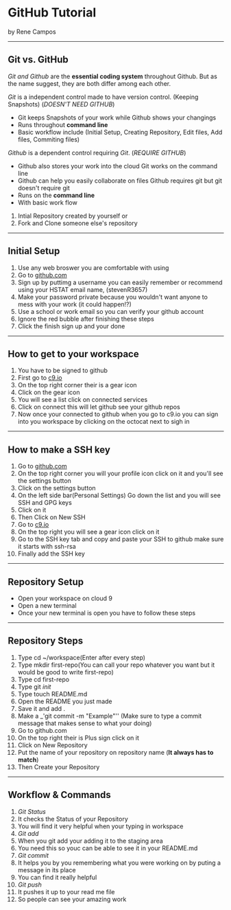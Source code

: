 # GitHub Tutorial

by Rene Campos

---
## Git vs. GitHub

_Git and Github_ are the **essential coding system** throughout Github. But as the name suggest, they are both differ among each other. 

_Git_ is a independent control made to have version control. (Keeping Snapshots) (_DOESN'T NEED GITHUB_) 

* Git keeps Snapshots of your work while Github shows your changings
* Runs throughout **command line**
* Basic workflow include (Initial Setup, Creating Repository, Edit files, Add files, Commiting files)

_Github_ is a dependent control requiring _Git_. (_REQUIRE GITHUB_)

* Github also stores your work into the cloud Git works on the command line
* Github can help you easily collaborate on files Github requires git but git doesn't require git
* Runs on the **command line**
* With basic work flow

1. Intial Repository created by yourself
or
2. Fork and Clone someone else's repository


---
## Initial Setup
1. Use any web broswer you are comfortable with using 
2. Go to [github.com](github.com)
3. Sign up by puttimg a username you can easily remember or recommend using your HSTAT email name, (stevenR3657)
4. Make your password private because you wouldn't want anyone to mess with your work (it could happen!?)
5. Use a school or work email so you can verify your github account 
6. Ignore the red bubble after finishing these steps
7. Click the finish sign up and your done


---
## How to get to your workspace
1. You have to be signed to github
2. First go to [c9.io](c9.io)
3. On the top right corner their is a gear icon
4. Click on the gear icon
5. You will see a list click on connected services 
6. Click on connect this will let github see your github repos
7. Now once your connected to github when you go to c9.io you can sign into you workspace by clicking on the octocat next to sigh in

---
## How to make a SSH key
1. Go to [github.com](github.com)
2. On the top right corner you will your profile icon click on it and you'll see the settings button
3. Click on the settings button
4. On the left side bar(Personal Settings) Go down the list and you will see SSH and GPG keys
5. Click on it
6. Then Click on New SSH
7. Go to [c9.io](c9.io)
8. On the top right you will see a gear icon click on it
9. Go to the SSH key tab and copy and paste your SSH to github make sure it starts with ssh-rsa
10. Finally add the SSH key 
  

---
## Repository Setup
* Open your workspace on cloud 9
* Open a new terminal
* Once your new terminal is open you have to follow these steps

---
## Repository Steps
1. Type cd ~/workspace(Enter after every step)
2. Type mkdir first-repo(You can call your repo whatever you want but it would be good to write first-repo)
3. Type cd first-repo
4. Type git _init_
5. Type touch README.md
6. Open the README you just made
7. Save it and add .
8. Make a _'git commit -m "Example"'' (Make sure to type a commit message that makes sense to what your doing)
9. Go to github.com
10. On the top right their is Plus sign click on it
11. Click on New Repository
12. Put the name of your repository on repository name (**It always has to match**)
13. Then Create your Repository


---
## Workflow & Commands
1. _Git Status_
2. It checks the Status of your Repository
3. You will find it very helpful when your typing in workspace
4. _Git add_ 
5. When you git add your adding it to the staging area
6. You need this so youc can be able to see it in your README.md
7. _Git commit_ 
8. It helps you by you remembering what you were working on by puting a message in its place
9. You can find it really helpful
10. _Git push_
11. It pushes it up to your read me file
12. So people can see your amazing work


